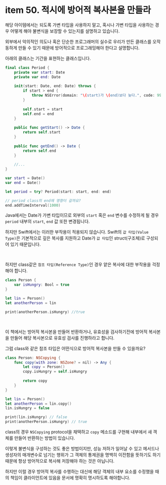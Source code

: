 # item 50. 적시에 방어적 복사본을 만들라

해당 아이템에서는 되도록 가변 타입을 사용하지 말고, 혹시나 가변 타입을 사용하는 경우 어떻게 해야 불변식을 보장할 수 있는지를 설명하고 있습니다.

외부에서 악의적인 의도나 혹은 단순한 프로그래머의 실수로 우리가 만든 클래스를 오작동하게 만들 수 있기 때문에 방어적으로 프로그래밍해야 한다고 설명합니다.

아래의 클래스는 기간을 표현하는 클래스입니다.

```swift
final class Period {
    private var start: Date
    private var end: Date
    
    init(start: Date, end: Date) throws {
        if start > end {
            throw NSError(domain: "\(start)가 \(end)보다 늦다.", code: 999)
        }
        
        self.start = start
        self.end = end
    }
    
    public func getStart() -> Date {
        return self.start
    }
    
    public func getEnd() -> Date {
        return self.end
    }
    
    //...
}

var start = Date()
var end = Date()

let period = try? Period(start: start, end: end)

// period class의 end에 영향이 갈까요?
end.addTimeInterval(1000)
```

Java에서는 Date가 가변 타입이므로 외부의 `start` 혹은 `end` 변수를 수정하게 될 경우 `period` 내부의 `start`, `end` 값 또한 변경됩니다.

하지만 Swift에서는 이러한 부작용이 적용되지 않습니다. Swift의 `값 타입(Value Type)`은 기본적으로 깊은 복사를 지원하고 Date가 `값 타입`인 struct(구조체)로 구성되어 있기 때문입니다.

<br>

하지만 class같은 `참조 타입(Reference Type)`인 경우 얕은 복사에 대한 부작용을 걱정해야 합니다.

```swift
class Person {
    var isHungry: Bool = true
}

let lin = Person()
let anotherPerson = lin

print(anotherPerson.isHungry) //true
```

<br>

이 책에서는 방어적 복사본을 만들어 반환하거나, 유효성을 검사하기전에 방어적 복사본을 만들어 해당 복사본으로 유효성 검사를 진행하라고 합니다.

그럼 class와 같은 참조 타입은 어떤식으로 방어적 복사본을 만들 수 있을까요?

```swift
class Person: NSCopying {
    func copy(with zone: NSZone? = nil) -> Any {
        let copy = Person()
        copy.isHungry = self.isHungry
        
        return copy
    }
}

let lin = Person()
let anotherPerson = lin.copy()
lin.isHungry = false

print(lin.isHungry) // false
print(anotherPerson.isHungry) // true
```
class의 경우 `NSCopying` protocol을 채택하고 `copy` 메소드를 구현해 내부에서 새 객체를 만들어 반환하는 방법이 있습니다.

이렇게 불변식을 구성하는 것도 좋은 방법이지만, 성능 저하가 일어날 수 있고 메서드나 생성자의 매개변수로 넘기는 행위가 그 객체의 통제권을 명백히 이전함을 뜻하기도 하기 때문에 항상 방어적으로 복사해 저장해야 하는 것은 아닙니다.

하지만 이럴 경우 방어적 복사를 수행하는 대신에 해당 객체의 내부 요소를 수정했을 때의 책임이 클라이언트에 있음을 문서에 명확히 명시하도록 해야합니다.

